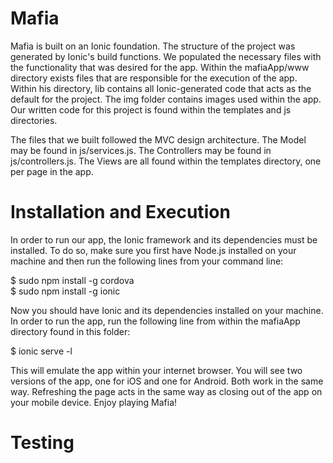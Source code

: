 # Mafia

Mafia is built on an Ionic foundation. The structure of the project was generated by Ionic's build functions. We populated the necessary files with the functionality that was desired for the app. Within the mafiaApp/www directory exists files that are responsible for the execution of the app. Within his directory, lib contains all Ionic-generated code that acts as the default for the project. The img folder contains images used within the app. Our written code for this project is found within the templates and js directories. 

The files that we built followed the MVC design architecture. The Model may be found in js/services.js. The Controllers may be found in js/controllers.js. The Views are all found within the templates directory, one per page in the app. 

# Installation and Execution

In order to run our app, the Ionic framework and its dependencies must be installed. To do so, make sure you first have Node.js installed on your machine and then run the following lines from your command line:

$ sudo npm install -g cordova <br>
$ sudo npm install -g ionic

Now you should have Ionic and its dependencies installed on your machine. In order to run the app, run the following line from within the mafiaApp directory found in this folder:

$ ionic serve -l

This will emulate the app within your internet browser. You will see two versions of the app, one for iOS and one for Android. Both work in the same way. Refreshing the page acts in the same way as closing out of the app on your mobile device. Enjoy playing Mafia!

# Testing
